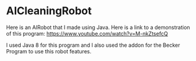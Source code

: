 # AICleaningRobot
Here is an AIRobot that I made using Java. Here is a link to a demonstration of this program: https://www.youtube.com/watch?v=M-nkZtsefcQ

I used Java 8 for this program and I also used the addon for the Becker Program to use this robot features.
